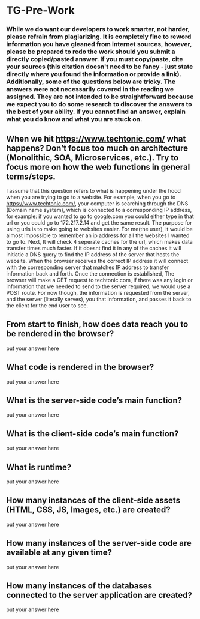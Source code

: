 # TG-Pre-Work

### While we do want our developers to work smarter, not harder, please refrain from plagiarizing.  It is completely fine to reword information you have gleaned from internet sources, however, please be prepared to redo the work should you submit a directly copied/pasted answer.  If you must copy/paste, cite your sources (this citation doesn't need to be fancy - just state directly where you found the information or provide a link).  Additionally, some of the questions below are tricky.  The answers were not necessarily covered in the reading we assigned.  They are not intended to be straightforward because we expect you to do some research to discover the answers to the best of your ability.  If you cannot find an answer, explain what you do know and what you are stuck on.  

## When we hit https://www.techtonic.com/ what happens? Don’t focus too much on architecture (Monolithic, SOA, Microservices, etc.). Try to focus more on how the web functions in general terms/steps.

I assume that this question refers to what is happening under the hood when you are trying to go to a website. For example, when you go to https://www.techtonic.com/, your computer is searching through the DNS (Domain name system), which is connected to a corresponding IP address, for example: if you wanted to go to google.com you could either type in that url or you could go to 172.217.2.14 and get the same result. The purpose for using urls is to make going to websites easier. For me(the user), it would be almost impossible to remember an ip address for all the websites I wanted to go to. Next, It will check 4 seperate caches for the url, which makes data transfer times much faster. If it doesnt find it in any of the caches it will initiatie a DNS query to find the IP address of the server that hosts the website. When the browser receives the correct IP address it will connect with the corresponding server that matches IP address to transfer information back and forth. Once the connection is established, The browser will make a GET request to techtonic.com, if there was any login or information that we needed to send to the server required, we would use a POST route. For now though, the information is requested from the server, and the server (literally serves), you that information, and passes it back to the client for the end user to see. 

## From start to finish, how does data reach you to be rendered in the browser?

put your answer here

## What code is rendered in the browser?

put your answer here

## What is the server-side code’s main function?

put your answer here

## What is the client-side code’s main function?

put your answer here

## What is runtime?

put your answer here

## How many instances of the client-side assets (HTML, CSS, JS, Images, etc.) are created?

put your answer here

## How many instances of the server-side code are available at any given time?

put your answer here

## How many instances of the databases connected to the server application are created?

put your answer here
